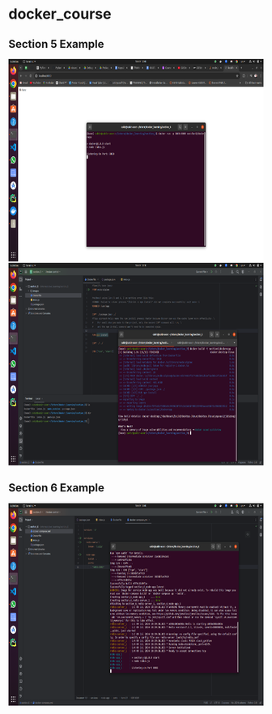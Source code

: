 # docker_course

## Section 5 Example
<div align= center><img src="section_5_example/ss_from_app/docker.png"/ height="400"></div>
<div align= center><img src="section_5_example/ss_from_app/docker2.png"/ height="400"></div>

## Section 6 Example
<div align= center><img src="section_6_example/ss_from_app/docker3.png"/ height="400"></div>
